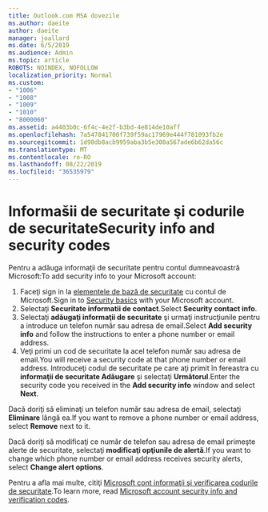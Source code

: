 ```yaml
---
title: Outlook.com MSA dovezile
ms.author: daeite
author: daeite
manager: joallard
ms.date: 6/5/2019
ms.audience: Admin
ms.topic: article
ROBOTS: NOINDEX, NOFOLLOW
localization_priority: Normal
ms.custom:
- "1006"
- "1008"
- "1009"
- "1010"
- "8000060"
ms.assetid: a4403b0c-6f4c-4e2f-b3bd-4e814de10aff
ms.openlocfilehash: 7a547841700f739f59ac17969e444f781093fb2e
ms.sourcegitcommit: 1d98db8acb9959aba3b5e308a567ade6b62da56c
ms.translationtype: MT
ms.contentlocale: ro-RO
ms.lasthandoff: 08/22/2019
ms.locfileid: "36535979"
---
```

# <a name="security-info-and-security-codes"></a><span data-ttu-id="5b29f-102">Informašii de securitate şi codurile de securitate</span><span class="sxs-lookup"><span data-stu-id="5b29f-102">Security info and security codes</span></span>

<span data-ttu-id="5b29f-103">Pentru a adăuga informaţii de securitate pentru contul dumneavoastră Microsoft:</span><span class="sxs-lookup"><span data-stu-id="5b29f-103">To add security info to your Microsoft account:</span></span>

1. <span data-ttu-id="5b29f-104">Faceţi sign in la [elementele de bază de securitate](https://account.microsoft.com/security) cu contul de Microsoft.</span><span class="sxs-lookup"><span data-stu-id="5b29f-104">Sign in to [Security basics](https://account.microsoft.com/security) with your Microsoft account.</span></span>
1. <span data-ttu-id="5b29f-105">Selectaţi **Securitate informatii de contact**.</span><span class="sxs-lookup"><span data-stu-id="5b29f-105">Select **Security contact info**.</span></span>
1. <span data-ttu-id="5b29f-106">Selectaţi **adăugaţi informaţii de securitate** şi urmaţi instrucţiunile pentru a introduce un telefon număr sau adresa de email.</span><span class="sxs-lookup"><span data-stu-id="5b29f-106">Select **Add security info** and follow the instructions to enter a phone number or email address.</span></span>
1. <span data-ttu-id="5b29f-107">Veţi primi un cod de securitate la acel telefon număr sau adresa de email.</span><span class="sxs-lookup"><span data-stu-id="5b29f-107">You will receive a security code at that phone number or email address.</span></span> <span data-ttu-id="5b29f-108">Introduceţi codul de securitate pe care aţi primit în fereastra cu **informaţii de securitate Adăugare** şi selectaţi **Următorul**.</span><span class="sxs-lookup"><span data-stu-id="5b29f-108">Enter the security code you received in the **Add security info** window and select **Next**.</span></span>

<span data-ttu-id="5b29f-109">Dacă doriţi să eliminaţi un telefon număr sau adresa de email, selectaţi **Eliminare** lângă ea.</span><span class="sxs-lookup"><span data-stu-id="5b29f-109">If you want to remove a phone number or email address, select **Remove** next to it.</span></span>

<span data-ttu-id="5b29f-110">Dacă doriţi să modificaţi ce număr de telefon sau adresa de email primeşte alerte de securitate, selectaţi **modificaţi opţiunile de alertă**.</span><span class="sxs-lookup"><span data-stu-id="5b29f-110">If you want to change which phone number or email address receives security alerts, select **Change alert options**.</span></span>

<span data-ttu-id="5b29f-111">Pentru a afla mai multe, citiţi [Microsoft cont informaţii şi verificarea codurile de securitate](https://support.microsoft.com/help/12428/).</span><span class="sxs-lookup"><span data-stu-id="5b29f-111">To learn more, read [Microsoft account security info and verification codes](https://support.microsoft.com/help/12428/).</span></span>